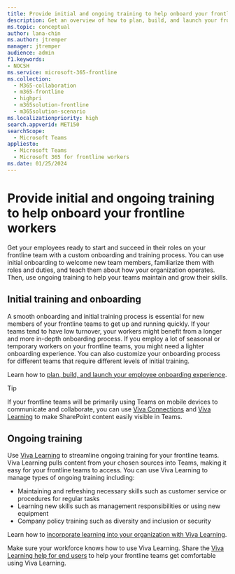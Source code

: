 ```yaml
---
title: Provide initial and ongoing training to help onboard your frontline workers
description: Get an overview of how to plan, build, and launch your frontline worker onboarding experience.
ms.topic: conceptual
author: lana-chin
ms.author: jtremper
manager: jtremper
audience: admin
f1.keywords:
- NOCSH
ms.service: microsoft-365-frontline
ms.collection: 
  - M365-collaboration
  - m365-frontline
  - highpri
  - m365solution-frontline
  - m365solution-scenario
ms.localizationpriority: high
search.appverid: MET150
searchScope:
  - Microsoft Teams
appliesto: 
  - Microsoft Teams
  - Microsoft 365 for frontline workers
ms.date: 01/25/2024
---
```


# Provide initial and ongoing training to help onboard your frontline workers

Get your employees ready to start and succeed in their roles on your frontline team with a custom onboarding and training process. You can use initial onboarding to welcome new team members, familiarize them with roles and duties, and teach them about how your organization operates. Then, use ongoing training to help your teams maintain and grow their skills.

## Initial training and onboarding

A smooth onboarding and initial training process is essential for new members of your frontline teams to get up and running quickly. If your teams tend to have low turnover, your workers might benefit from a longer and more in-depth onboarding process. If you employ a lot of seasonal or temporary workers on your frontline teams, you might need a lighter onboarding experience. You can also customize your onboarding process for different teams that require different levels of initial training.

Learn how to [plan, build, and launch your employee onboarding experience](/sharepoint/onboard-employees).

> [!TIP]
> If your frontline teams will be primarily using Teams on mobile devices to communicate and collaborate, you can use [Viva Connections](/viva/connections/viva-connections-overview) and [Viva Learning](/viva/learning/overview-viva-learning) to make SharePoint content easily visible in Teams.

## Ongoing training

Use [Viva Learning](/viva/learning/overview-viva-learning) to streamline ongoing training for your frontline teams. Viva Learning pulls content from your chosen sources into Teams, making it easy for your frontline teams to access. You can use Viva Learning to manage types of ongoing training including:

- Maintaining and refreshing necessary skills such as customer service or procedures for regular tasks
- Learning new skills such as management responsibilities or using new equipment
- Company policy training such as diversity and inclusion or security

Learn how to [incorporate learning into your organization with Viva Learning](/viva/solutions/incorporate-learning).

Make sure your workforce knows how to use Viva Learning. Share the [Viva Learning help for end users](https://support.microsoft.com/office/viva-learning-01bfed12-c327-41e0-a68f-7fa527dcc98a) to help your frontline teams get comfortable using Viva Learning.
